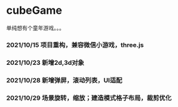 # cubeGame
单纯想有个童年游戏。。。

### 2021/10/15   项目重构，兼容微信小游戏，three.js
### 2021/10/23   新增2d,3d对象
### 2021/10/28   新增弹屏，滚动列表，UI适配
### 2021/10/29   场景旋转，缩放；建造模式格子布局，裁剪优化